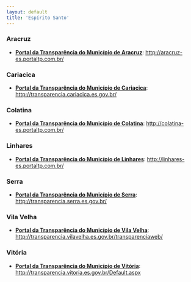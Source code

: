 ```yaml
---
layout: default
title: 'Espírito Santo'
---
```


### Aracruz

- **[Portal da Transparência do Município de Aracruz](http://aracruz-es.portaltp.com.br/)**: http://aracruz-es.portaltp.com.br/

### Cariacica

- **[Portal da Transparência do Município de Cariacica](http://transparencia.cariacica.es.gov.br/)**: http://transparencia.cariacica.es.gov.br/

### Colatina

- **[Portal da Transparência do Município de Colatina](http://colatina-es.portaltp.com.br/)**: http://colatina-es.portaltp.com.br/

### Linhares

- **[Portal da Transparência do Município de Linhares](http://linhares-es.portaltp.com.br/)**: http://linhares-es.portaltp.com.br/

### Serra

- **[Portal da Transparência do Município de Serra](http://transparencia.serra.es.gov.br/)**: http://transparencia.serra.es.gov.br/

### Vila Velha

- **[Portal da Transparência do Município de Vila Velha](http://transparencia.vilavelha.es.gov.br/transparenciaweb/)**: http://transparencia.vilavelha.es.gov.br/transparenciaweb/

### Vitória

- **[Portal da Transparência do Município de Vitória](http://transparencia.vitoria.es.gov.br/Default.aspx)**: http://transparencia.vitoria.es.gov.br/Default.aspx
